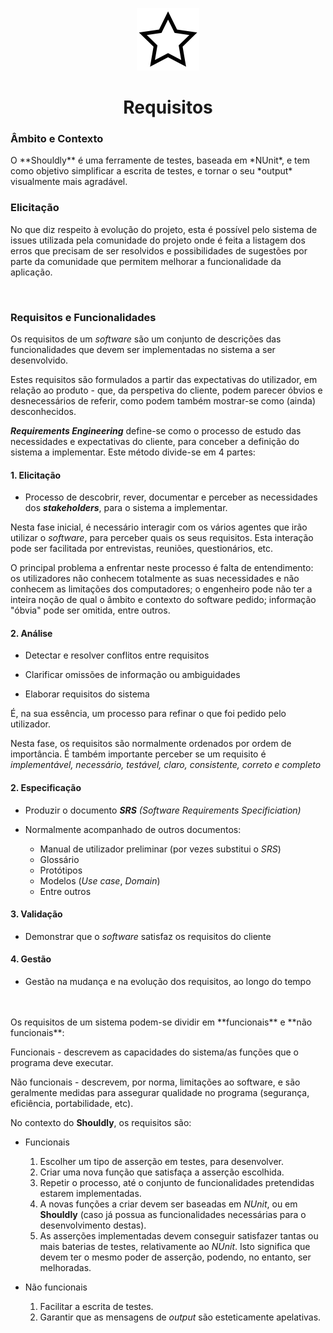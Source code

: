 <p align="center">
  <img src="https://github.com/bmpj13/shouldly/blob/master/ESOF-Docs/resources/images/ShouldlyLogo.png" alt="icon">
</p>
<h1 align="center">Requisitos</h1>

<h3>Âmbito e Contexto</h3>
O **Shouldly** é uma ferramente de testes, baseada em *NUnit*, e tem como objetivo simplificar a escrita de
testes, e tornar o seu *output* visualmente mais agradável.

<h3>Elicitação</h3>

No que diz respeito à evolução do projeto, esta é possível pelo sistema de issues utilizada pela comunidade 
do projeto onde é feita a listagem dos erros que precisam de ser resolvidos e possibilidades de sugestões por
parte da comunidade que permitem melhorar a funcionalidade da aplicação.


<br>
<h3>Requisitos e Funcionalidades</h3>

Os requisitos de um *software* são um conjunto de descrições das funcionalidades que devem ser implementadas no sistema a ser desenvolvido.

Estes requisitos são formulados a partir das expectativas do utilizador, em relação ao produto - que, da perspetiva do cliente,
podem parecer óbvios e desnecessários de referir, como podem também mostrar-se como (ainda) desconhecidos.

**_Requirements Engineering_** define-se como o processo de estudo das necessidades e expectativas do cliente, para conceber a definição do sistema a implementar.
Este método divide-se em 4 partes:

<h4>1. Elicitação</h4>

  - Processo de descobrir, rever, documentar e perceber as necessidades dos **_stakeholders_**, para o sistema a implementar.
  
  Nesta fase inicial, é necessário interagir com os vários agentes que irão utilizar o *software*, para perceber quais os seus requisitos. Esta interação pode ser facilitada por entrevistas, reuniões, questionários, etc.
  
  O principal problema a enfrentar neste processo é falta de entendimento: os utilizadores não conhecem totalmente as suas necessidades e não conhecem as limitações dos computadores; o engenheiro pode não ter a inteira noção de qual o âmbito e contexto do software pedido; informação "óbvia" pode ser omitida, entre outros.
  
  
<h4>2. Análise</h4>

  - Detectar e resolver conflitos entre requisitos
  
  - Clarificar omissões de informação ou ambiguidades
  
  - Elaborar requisitos do sistema
  
  É, na sua essência, um processo para refinar o que foi pedido pelo utilizador. 
  
  Nesta fase, os requisitos são normalmente ordenados por ordem de importância. É também importante perceber se um requisito é *implementável, necessário, testável, claro, consistente, correto e completo*

<h4>2. Especificação</h4>

  - Produzir o documento *__SRS__ (Software Requirements Specificiation)*
  
  - Normalmente acompanhado de outros documentos:
    + Manual de utilizador preliminar (por vezes substitui o *SRS*)
    + Glossário
    + Protótipos
    + Modelos (*Use case*, *Domain*)
    + Entre outros
    
<h4>3. Validação</h4>

  - Demonstrar que o *software* satisfaz os requisitos do cliente
  
<h4>4. Gestão</h4>

  - Gestão na mudança e na evolução dos requisitos, ao longo do tempo

<br>
<br>
Os requisitos de um sistema podem-se dividir em **funcionais** e **não funcionais**:

Funcionais - descrevem as capacidades do sistema/as funções que o programa deve executar.

Não funcionais - descrevem, por norma, limitações ao software, e são geralmente medidas para assegurar qualidade no programa (segurança, eficiência, portabilidade, etc).

No contexto do **Shouldly**, os requisitos são:

  - Funcionais
    1. Escolher um tipo de asserção em testes, para desenvolver.
    2. Criar uma nova função que satisfaça a asserção escolhida.
    3. Repetir o processo, até o conjunto de funcionalidades pretendidas estarem implementadas.
    4. A novas funções a criar devem ser baseadas em *NUnit*, ou em **Shouldly** (caso já possua as funcionalidades necessárias para o desenvolvimento destas).
    5. As asserções implementadas devem conseguir satisfazer tantas ou mais baterias de testes, relativamente ao *NUnit*. Isto significa que devem ter o mesmo poder de asserção, podendo, no entanto, ser melhoradas. 
    
  - Não funcionais
    1. Facilitar a escrita de testes.
    3. Garantir que as mensagens de *output* são esteticamente apelativas.
